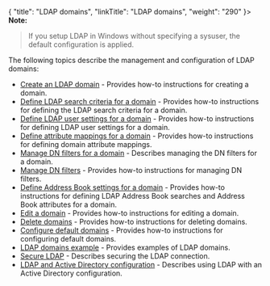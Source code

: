 {
    "title": "LDAP domains",
    "linkTitle": "LDAP domains",
    "weight": "290"
}> **Note:**
>
> If you setup LDAP in Windows without specifying a sysuser, the default configuration is applied.

The following topics describe the management and configuration of LDAP domains:

-   [Create an LDAP domain](t_st_create_domain) - Provides how-to instructions for creating a domain.
-   [Define LDAP search criteria for a domain](t_st_define_ldap_search_criteria_for_domain) - Provides how-to instructions for defining the LDAP search criteria for a domain.
-   [Define LDAP user settings for a domain](t_st_define_ldap_user_settings_for_domain) - Provides how-to instructions for defining LDAP user settings for a domain.
-   [Define attribute mappings for a domain](t_st_define_attribute_mappings_for_domain) - Provides how-to instructions for defining domain attribute mappings.
-   [Manage DN filters for a domain](t_st_manage_dn_filters_for_domain) - Describes managing the DN filters for a domain.
-   [Manage DN filters](t_st_add_dn_filter) - Provides how-to instructions for managing DN filters.
-   [Define Address Book settings for a domain](t_st_define_ab_settings_for_domain) - Provides how-to instructions for defining LDAP Address Book searches and Address Book attributes for a domain.
-   [Edit a domain](t_st_edit_domain) - Provides how-to instructions for editing a domain.
-   [Delete domains](t_st_delete_domains) - Provides how-to instructions for deleting domains.
-   [Configure default domains](t_st_configure_default_domains) - Provides how-to instructions for configuring default domains.
-   [LDAP domains example](c_st_ldap_domains_example) - Provides examples of LDAP domains.
-   [Secure LDAP](c_st_secure_ldap) - Describes securing the LDAP connection.
-   [LDAP and Active Directory configuration](c_st_ldap_active_directory_configuration) - Describes using LDAP with an Active Directory configuration.
